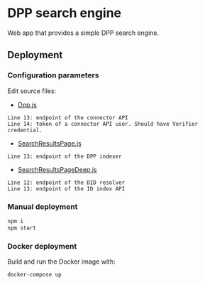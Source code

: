 # DPP search engine
Web app that provides a simple DPP search engine.

## Deployment

### Configuration parameters
Edit source files:
- [Dpp.js](src/Dpp.js)
```
Line 13: endpoint of the connector API
Line 14: token of a connector API user. Should have Verifier credential.
```
- [SearchResultsPage.js](src/SearchResultsPage.js)
```
Line 13: endpoint of the DPP indexer
```
- [SearchResultsPageDeep.js](src/SearchResultsPageDeep.js)
```
Line 12: endpoint of the DID resolver
Line 13: endpoint of the ID index API
```

### Manual deployment
```javascript
npm i
npm start
```

### Docker deployment
Build and run the Docker image with:
```
docker-compose up
```

